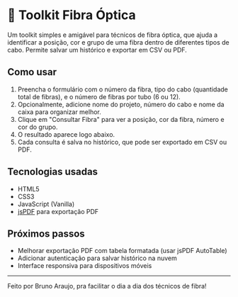 # 📡 Toolkit Fibra Óptica

Um toolkit simples e amigável para técnicos de fibra óptica, que ajuda a identificar a posição, cor e grupo de uma fibra dentro de diferentes tipos de cabo. Permite salvar um histórico e exportar em CSV ou PDF.

## Como usar

1. Preencha o formulário com o número da fibra, tipo do cabo (quantidade total de fibras), e o número de fibras por tubo (6 ou 12).
2. Opcionalmente, adicione nome do projeto, número do cabo e nome da caixa para organizar melhor.
3. Clique em "Consultar Fibra" para ver a posição, cor da fibra, número e cor do grupo.
4. O resultado aparece logo abaixo.
5. Cada consulta é salva no histórico, que pode ser exportado em CSV ou PDF.

## Tecnologias usadas

- HTML5
- CSS3
- JavaScript (Vanilla)
- [jsPDF](https://github.com/parallax/jsPDF) para exportação PDF

## Próximos passos

- Melhorar exportação PDF com tabela formatada (usar jsPDF AutoTable)
- Adicionar autenticação para salvar histórico na nuvem
- Interface responsiva para dispositivos móveis

---

Feito por Bruno Araujo, pra facilitar o dia a dia dos técnicos de fibra!  
